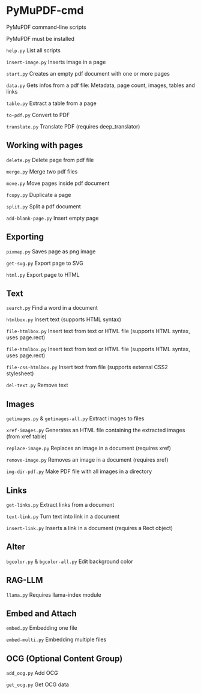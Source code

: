 # PyMuPDF-cmd

PyMuPDF command-line scripts

PyMuPDF must be installed

```help.py```            List all scripts

```insert-image.py```    Inserts image in a page

```start.py```           Creates an empty pdf document with one or more pages

```data.py```            Gets infos from a pdf file: Metadata, page count, images, tables and links 

```table.py```           Extract a table from a page

```to-pdf.py```          Convert to PDF

```translate.py```       Translate PDF (requires deep_translator)



## Working with pages

```delete.py```          Delete page from pdf file 

```merge.py```           Merge two pdf files 

```move.py```            Move pages inside pdf document

```fcopy.py```           Duplicate a page

```split.py```           Split a pdf document

```add-blank-page.py```  Insert empty page


## Exporting

```pixmap.py```          Saves page as png image

```get-svg.py```         Export page to SVG

```html.py```            Export page to HTML


## Text

```search.py```          Find a word in a document

```htmlbox.py```         Insert text (supports HTML syntax)

```file-htmlbox.py```    Insert text from text or HTML file (supports HTML syntax, uses page.rect)

```file-htmlbox.py```    Insert text from text or HTML file (supports HTML syntax, uses page.rect)

```file-css-htmlbox.py```  Insert text from file (supports external CSS2 stylesheet)

```del-text.py```    Remove text


## Images

```getimages.py``` & ```getimages-all.py```   Extract images to files

```xref-images.py```     Generates an HTML file containing the extracted images (from xref table)

```replace-image.py```   Replaces an image in a document (requires xref)

```remove-image.py```    Removes an image in a document (requires xref)

```img-dir-pdf.py```    Make PDF file with all images in a directory


## Links

```get-links.py```       Extract links from a document

```text-link.py```       Turn text into link in a document

```insert-link.py```     Inserts a link in a document (requires a Rect object)


## Alter

```bgcolor.py``` & ```bgcolor-all.py```       Edit background color


## RAG-LLM

```llama.py```       Requires llama-index module


## Embed and Attach

```embed.py```       Embedding one file

```embed-multi.py```       Embedding multiple files


## OCG (Optional Content Group)

```add_ocg.py```       Add OCG

```get_ocg.py```       Get OCG data
